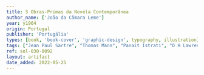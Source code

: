```yaml
---
title: 5 Obras-Primas da Novela Contemporânea
author_name: ['João da Câmara Leme']
year: y1964
origin: Portugal
publisher: 'Portugália'
types: [book, 'book-cover', 'graphic-design', typography, illustration]
tags: ["Jean Paul Sartre", "Thomas Mann", "Panait Istrati", "D H Lawrence"]
ref: sol-030-0092
layout: artifact
date_added: 2022-05-25
---
```

